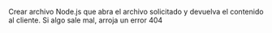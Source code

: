 Crear archivo Node.js que abra el archivo solicitado y devuelva el contenido al cliente. Si algo sale mal, arroja un error 404